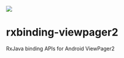 [![](https://jitpack.io/v/wezze-tech/rxbinding-viewpager2.svg)](https://jitpack.io/#wezze-tech/rxbinding-viewpager2)

# rxbinding-viewpager2
RxJava binding APIs for Android ViewPager2
